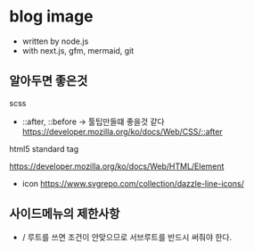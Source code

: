 # blog image

* written by node.js
* with next.js, gfm, mermaid, git

## 알아두면 좋은것

scss

* ::after, ::before -> 툴팁만들떄 좋을것 같다
  https://developer.mozilla.org/ko/docs/Web/CSS/::after

html5 standard tag

https://developer.mozilla.org/ko/docs/Web/HTML/Element

* icon
  https://www.svgrepo.com/collection/dazzle-line-icons/




## 사이드메뉴의 제한사항

* / 루트를 쓰면 조건이 안맞으므로 서브루트를 반드시 써줘야 한다.
